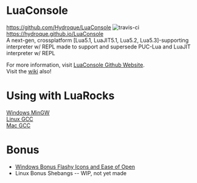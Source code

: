 # LuaConsole
https://github.com/Hydroque/LuaConsole  ![travis-ci](https://travis-ci.org/Hydroque/LuaConsole.svg?branch=master)  
https://hydroque.github.io/LuaConsole  
A next-gen, crossplatform \[Lua5.1, LuaJIT5.1, Lua5.2, Lua5.3\]-supporting interpreter w/ REPL made to support and supersede PUC-Lua and LuaJIT interpreter w/ REPL

For more information, visit [LuaConsole Github Website](https://hydroque.github.io/LuaConsole).  
Visit the [wiki](https://github.com/Hydroque/LuaConsole/wiki) also!   

# Using with LuaRocks
[Windows MinGW](https://github.com/Hydroque/LuaConsole/wiki/LuaRocks-Support-Windows-MinGW)  
[Linux GCC](https://github.com/Hydroque/LuaConsole/wiki/LuaRocks-Support-Linux-GCC)  
[Mac GCC](https://github.com/Hydroque/LuaConsole/wiki/LuaRocks-Support-Mac-GCC)  

# Bonus
* [Windows Bonus Flashy Icons and Ease of Open](https://github.com/Hydroque/LuaConsole/wiki/Windows-Bonus---Flashy-Icons-and-Ease-of-Open)  
* Linux Bonus Shebangs -- WIP, not yet made
